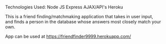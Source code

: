 
Technologies Used:
Node JS
Express
AJAX/API's
Heroku

This is a friend finding/matchmaking application that takes in user input, and finds a person in the database whose answers most closely match your own.

App can be used at https://friendfinder9999.herokuapp.com/



